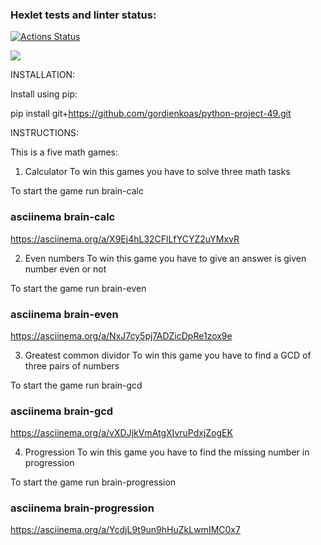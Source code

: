 ### Hexlet tests and linter status:
[![Actions Status](https://github.com/gordienkoas/python-project-49/actions/workflows/hexlet-check.yml/badge.svg)](https://github.com/gordienkoas/python-project-49/actions)

<a href="https://codeclimate.com/github/gordienkoas/python-project-49/maintainability"><img src="https://api.codeclimate.com/v1/badges/8726b1ed6c0953930392/maintainability" /></a>

INSTALLATION:

Install using pip:

pip install git+https://github.com/gordienkoas/python-project-49.git

INSTRUCTIONS:

This is a five math games:

1. Calculator
To win this games you have to solve three math tasks

To start the game run brain-calc

### asciinema brain-calc
https://asciinema.org/a/X9Ej4hL32CFlLfYCYZ2uYMxvR

2. Even numbers
To win this game you have to give an answer is given number even or not

To start the game run brain-even

### asciinema brain-even

https://asciinema.org/a/NxJ7cy5pj7ADZicDpRe1zox9e
  
3. Greatest common dividor
To win this game you have to find a GCD of three pairs of numbers

To start the game run brain-gcd

### asciinema brain-gcd

https://asciinema.org/a/vXDJjkVmAtgXIvruPdxjZogEK

4. Progression
To win this game you have to find the missing number in progression

To start the game run brain-progression

### asciinema brain-progression

https://asciinema.org/a/YcdjL9t9un9hHuZkLwmIMC0x7
